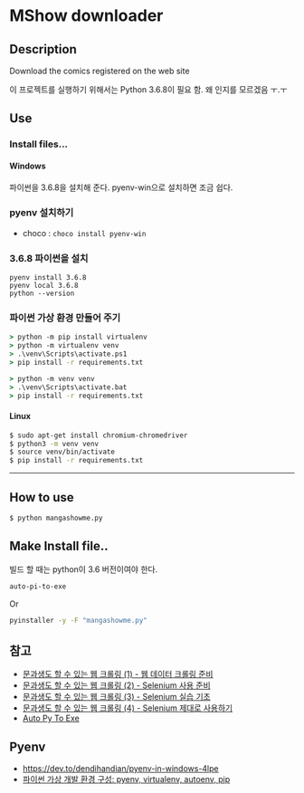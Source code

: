 # MShow downloader



## Description
Download the comics registered on the web site

이 프로젝트를 실행하기 위해서는 Python 3.6.8이 필요 함.
왜 인지를 모르겠음 ㅜ.ㅜ


## Use
### Install files...

#### Windows
파이썬을 3.6.8을 설치해 준다.
pyenv-win으로 설치하면 조금 쉽다.

### pyenv 설치하기

* choco : `choco install pyenv-win`



### 3.6.8 파이썬을 설치

```
pyenv install 3.6.8
pyenv local 3.6.8
python --version
```



### 파이썬 가상 환경 만들어 주기


```cmd
> python -m pip install virtualenv
> python -m virtualenv venv
> .\venv\Scripts\activate.ps1
> pip install -r requirements.txt
```


```cmd
> python -m venv venv
> .\venv\Scripts\activate.bat
> pip install -r requirements.txt
```



#### Linux

```bash
$ sudo apt-get install chromium-chromedriver
$ python3 -m venv venv
$ source venv/bin/activate
$ pip install -r requirements.txt
```

------

## How to use
```cmd
$ python mangashowme.py
```

## Make Install file..
빌드 할 때는 python이 3.6 버전이여야 한다.
```cmd
auto-pi-to-exe
```

Or
```cmd
pyinstaller -y -F "mangashowme.py"
```

## 참고

- [문과생도 할 수 있는 웹 크롤링 (1) - 웹 데이터 크롤링 준비](http://sacko.tistory.com/12)
- [문과생도 할 수 있는 웹 크롤링 (2) - Selenium 사용 준비](http://sacko.tistory.com/13)
- [문과생도 할 수 있는 웹 크롤링 (3) - Selenium 실습 기초](http://sacko.tistory.com/14)
- [문과생도 할 수 있는 웹 크롤링 (4) - Selenium 제대로 사용하기](http://sacko.tistory.com/15)
- [Auto Py To Exe](https://nitratine.net/blog/post/auto-py-to-exe/)

## Pyenv

- https://dev.to/dendihandian/pyenv-in-windows-4lpe
- [파이썬 가상 개발 환경 구성: pyenv, virtualenv, autoenv, pip](http://taewan.kim/post/python_virtual_env/)
